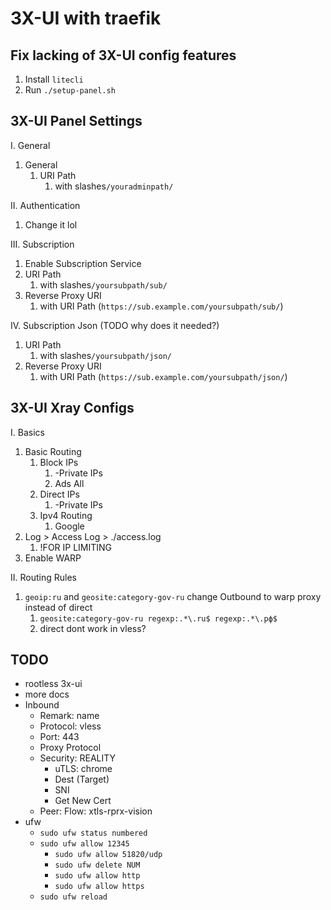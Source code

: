 # 3X-UI with traefik

## Fix lacking of 3X-UI config features

1. Install `litecli`
2. Run `./setup-panel.sh`

## 3X-UI Panel Settings

I. General

1. General
   1. URI Path
      1. with slashes`/youradminpath/`

II. Authentication

1. Change it lol

III. Subscription

1. Enable Subscription Service
2. URI Path
   1. with slashes`/yoursubpath/sub/`
3. Reverse Proxy URI
   1. with URI Path (`https://sub.example.com/yoursubpath/sub/`)

IV. Subscription Json (TODO why does it needed?)

1. URI Path
   1. with slashes`/yoursubpath/json/`
2. Reverse Proxy URI
   1. with URI Path (`https://sub.example.com/yoursubpath/json/`)

## 3X-UI Xray Configs

I. Basics

1. Basic Routing
   <!-- 1. BitTorrent -->
   1. Block IPs
      1. -Private IPs
      2. Ads All
   2. Direct IPs
      1. -Private IPs
   3. Ipv4 Routing
      1. Google
2. Log > Access Log > ./access.log
   1. !FOR IP LIMITING
3. Enable WARP

II. Routing Rules

1. `geoip:ru` and `geosite:category-gov-ru` change Outbound to warp proxy instead of direct
   1. `geosite:category-gov-ru regexp:.*\.ru$ regexp:.*\.рф$`
   2. direct dont work in vless?

## TODO

- rootless 3x-ui
- more docs
- Inbound
  - Remark: name
  - Protocol: vless
  - Port: 443
  - Proxy Protocol
  - Security: REALITY
    - uTLS: chrome
    - Dest (Target)
    - SNI
    - Get New Cert
  - Peer: Flow: xtls-rprx-vision
- ufw
  - `sudo ufw status numbered`
  - `sudo ufw allow 12345`
    - `sudo ufw allow 51820/udp`
    - `sudo ufw delete NUM`
    - `sudo ufw allow http`
    - `sudo ufw allow https`
  - `sudo ufw reload`
